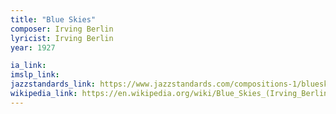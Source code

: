 ```yaml
---
title: "Blue Skies"
composer: Irving Berlin
lyricist: Irving Berlin
year: 1927

ia_link:
imslp_link:
jazzstandards_link: https://www.jazzstandards.com/compositions-1/blueskies.htm
wikipedia_link: https://en.wikipedia.org/wiki/Blue_Skies_(Irving_Berlin_song)
---
```

